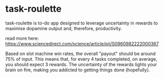 # task-roulette

task-roulette is to-do app designed to leverage uncertainty in rewards to maximise dopamine output and, therefore, productivity.

read more here: https://www.sciencedirect.com/science/article/pii/S0960982222000367

Based on slot machine win rates, the overall "payout" should be around 75% of input. This means that, for every 4 tasks completed, on average, you should expect 3 rewards. The uncertainty of the rewards lights your brain on fire, making you addicted to getting things done (hopefully).
